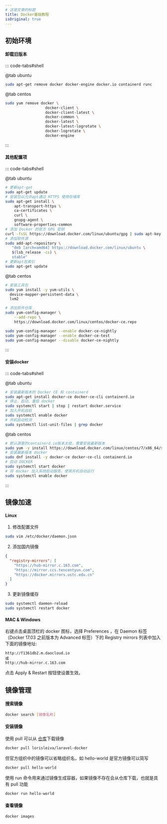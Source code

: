 ```yaml
---
# 这是文章的标题
title: Docker基础教程
isOriginal: true
---
```


## 初始环境
#### 卸载旧版本
::: code-tabs#shell

@tab ubuntu
```bash
sudo apt-get remove docker docker-engine docker.io containerd runc
```

@tab centos
```bash
sudo yum remove docker \
                  docker-client \
                  docker-client-latest \
                  docker-common \
                  docker-latest \
                  docker-latest-logrotate \
                  docker-logrotate \
                  docker-engine
```
:::

#### 其他配置项
::: code-tabs#shell

@tab ubuntu
```bash
# 更新apt-get
sudo apt-get update
# 安装包以允许apt通过 HTTPS 使用存储库
sudo apt-get install \
    apt-transport-https \
    ca-certificates \
    curl \
    gnupg-agent \
    software-properties-common
# 添加 Docker 的官方 GPG 密钥
curl -fsSL https://download.docker.com/linux/ubuntu/gpg | sudo apt-key add -
# 添加软件源
sudo add-apt-repository \
   "deb [arch=amd64] https://download.docker.com/linux/ubuntu \
   $(lsb_release -cs) \
   stable"
# 更新apt包索引
sudo apt-get update
```

@tab centos
```bash
# 安装工具包
sudo yum install -y yum-utils \
  device-mapper-persistent-data \
  lvm2

# 添加软件仓库
sudo yum-config-manager \
    --add-repo \
    https://download.docker.com/linux/centos/docker-ce.repo

sudo yum-config-manager --enable docker-ce-nightly
sudo yum-config-manager --enable docker-ce-test
sudo yum-config-manager --disable docker-ce-nightly
```
:::


#### 安装docker
::: code-tabs#shell

@tab ubuntu
```bash
# 安装最新版本的 Docker CE 和 containerd
sudo apt-get install docker-ce docker-ce-cli containerd.io
# 停止、启动、重启 docker
sudo systemctl start | stop | restart docker.service
# 加入开机自启
sudo systemctl enable docker
# 开机启动检测
sudo systemctl list-unit-files | grep docker
```

@tab centos

```bash
# 默认源里的containerd.io版本太低，需要安装最新版本
sudo yum -y install https://download.docker.com/linux/centos/7/x86_64/stable/Packages/containerd.io-1.2.6-3.3.el7.x86_64.rpm
# 安装最新版本 docker
sudo dnf install -y docker-ce docker-ce-cli containerd.io
# 启动 DOCKER
sudo systemctl start docker
# 将 docker 加入系统启动服务，使其开机自动运行
sudo systemctl enable docker
```
:::

## 镜像加速

#### Linux
1. 修改配置文件
```bash
sudo vim /etc/docker/daemon.json
```
2. 添加国内镜像
```json
{
  "registry-mirrors": [
    "https://hub-mirror.c.163.com",
    "https://mirror.ccs.tencentyun.com",
    "https://docker.mirrors.ustc.edu.cn"
  ]
}
```
3. 更新镜像缓存
```bash
sudo systemctl daemon-reload
sudo systemctl restart docker
```

#### MAC & Windows
右键点击桌面顶栏的 docker 图标，选择 Preferences ，在 Daemon 标签（Docker 17.03 之前版本为 Advanced 标签）下的 Registry mirrors 列表中加入下面的镜像地址:
```text
http://f1361db2.m.daocloud.io
或
http://hub-mirror.c.163.com
```
点击 Apply & Restart 按钮使设置生效。


## 镜像管理

#### 搜索镜像
```bash
docker search [镜像名称]
```
#### 安装镜像
使用 pull 可以从 [仓库](https://hub.docker.com/search?q=&type=image)下载镜像
```bash
docker pull lorisleiva/laravel-docker
```
但官方组织中的镜像可以省略组织名，如 hello-world 是官方镜像可以简写
```bash
docker pull hello-world
```
使用 run 命令用来通过镜像生成容器，如果镜像不存在会从仓库下载，也就是具有 pull 功能
```bash
docker run hello-world
```

#### 查看镜像
```bash
docker images
```
